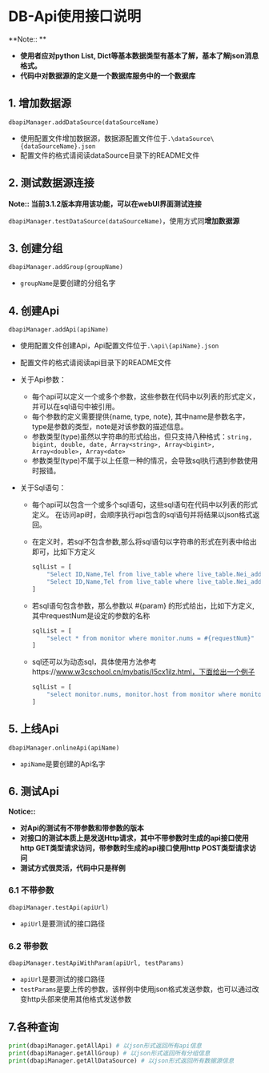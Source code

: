 # DB-Api使用接口说明

**Note:: **

- **使用者应对python List, Dict等基本数据类型有基本了解，基本了解json消息格式。**
- **代码中对数据源的定义是一个数据库服务中的一个数据库**

## 1. 增加数据源

 `dbapiManager.addDataSource(dataSourceName)`

- 使用配置文件增加数据源，数据源配置文件位于`.\dataSource\{dataSourceName}.json`
- 配置文件的格式请阅读dataSource目录下的README文件

## 2. 测试数据源连接

**Note:: 当前3.1.2版本弃用该功能，可以在webUI界面测试连接**

`dbapiManager.testDataSource(dataSourceName)`，使用方式同**增加数据源**

## 3. 创建分组

`dbapiManager.addGroup(groupName)`

- `groupName`是要创建的分组名字

## 4. 创建Api

`dbapiManager.addApi(apiName)`

- 使用配置文件创建Api，Api配置文件位于`.\api\{apiName}.json`

- 配置文件的格式请阅读api目录下的README文件

- 关于Api参数：

  -   每个api可以定义一个或多个参数，这些参数在代码中以列表的形式定义，并可以在sql语句中被引用。
  - 每个参数的定义需要提供{name, type, note}, 其中name是参数名字，type是参数的类型，note是对该参数的描述信息。
  - 参数类型(type)虽然以字符串的形式给出，但只支持八种格式：`string, bigint, double, date, Array<string>, Array<bigint>, Array<double>, Array<date>`
  - 参数类型(type)不属于以上任意一种的情况，会导致sql执行遇到参数使用时报错。

- 关于Sql语句：

  - 每个api可以包含一个或多个sql语句，这些sql语句在代码中以列表的形式定义。 在访问api时，会顺序执行api包含的sql语句并将结果以json格式返回。

  - 在定义时，若sql不包含参数,那么将sql语句以字符串的形式在列表中给出即可，比如下方定义

    ```python
    sqlList = [
    	"Select ID,Name,Tel from live_table where live_table.Nei_addr =\"浙江省杭州市江干区闸弄口街道110号\" and live_table.Building_info =\"5栋6单元203\" and live_table.Enter_time between '2021-04-28 12:00:00.000' and '2021-05-04 16:25:00.000'",
        "Select ID,Name,Tel from live_table where live_table.Nei_addr =\"浙江省杭州市江干区下沙街道33号\" and live_table.Building_info =\"4栋5单元610\" and live_table.Enter_time between '2021-04-28 12:00:00.000' and '2021-05-04 16:25:00.000'"
    ]
    ```

  - 若sql语句包含参数，那么参数以 #{param} 的形式给出，比如下方定义, 其中requestNum是设定的参数的名称

    ```python
    sqlList = [
    	"select * from monitor where monitor.nums = #{requestNum}"
    ]
    ```
    
  - sql还可以为动态sql，具体使用方法参考https://www.w3cschool.cn/mybatis/l5cx1ilz.html，下面给出一个例子
  
    ```python
    sqlList = [
        "select monitor.nums, monitor.host from monitor where monitor.nums = #{requestNum} and host in <foreach item=\"host\" collection=\"hosts\" open=\"(\" separator=\",\" close=\")\" nullable=\"true\"> #{host} </foreach>"
    ]
    ```
  
    

## 5. 上线Api

`dbapiManager.onlineApi(apiName)`

- `apiName`是要创建的Api名字

## 6. 测试Api

**Notice::**

- **对Api的测试有不带参数和带参数的版本**
- **对接口的测试本质上是发送Http请求，其中不带参数时生成的api接口使用http GET类型请求访问，带参数时生成的api接口使用http POST类型请求访问**
- **测试方式很灵活，代码中只是样例**

### 6.1 不带参数

`dbapiManager.testApi(apiUrl)`

- `apiUrl`是要测试的接口路径

### 6.2 带参数

`dbapiManager.testApiWithParam(apiUrl, testParams)`

- `apiUrl`是要测试的接口路径
- `testParams`是要上传的参数，该样例中使用json格式发送参数，也可以通过改变http头部来使用其他格式发送参数

## 7.各种查询

```python
print(dbapiManager.getAllApi) # 以json形式返回所有api信息
print(dbapiManager.getAllGroup) # 以json形式返回所有分组信息
print(dbapiManager.getAllDataSource) # 以json形式返回所有数据源信息
```


